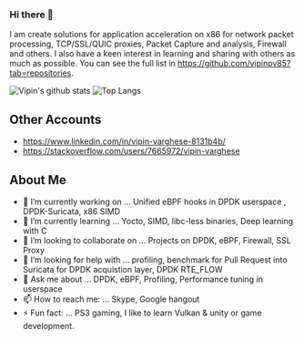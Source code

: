 ### Hi there 👋

 I am create solutions for application acceleration on x86 for network packet processing, TCP/SSL/QUIC proxies, Packet Capture and analysis, Firewall and others. I also have a keen interest in learning and sharing with others as much as possible. You can see the full list in https://github.com/vipinpv85?tab=repositories.

 ![Vipin's github stats](https://github-readme-stats.vercel.app/api?username=vipinpv85&show_icons=true)  ![Top Langs](https://github-readme-stats.vercel.app/api/top-langs/?username=vipinpv85&layout=compact)

 ## Other Accounts
- https://www.linkedin.com/in/vipin-varghese-8131b4b/
- https://stackoverflow.com/users/7665972/vipin-varghese


## About Me
- 🔭 I’m currently working on ... Unified eBPF hooks in DPDK userspace , DPDK-Suricata, x86 SIMD
- 🌱 I’m currently learning ... Yocto, SIMD, libc-less binaries, Deep learning with C
- 👯 I’m looking to collaborate on ... Projects on DPDK, eBPF, Firewall, SSL Proxy
- 🤔 I’m looking for help with ... profiling, benchmark for Pull Request into Suricata for DPDK acquistion layer, DPDK RTE_FLOW
- 💬 Ask me about ... DPDK, eBPF, Profiling, Performance tuning in userspace
- 📫 How to reach me: ... Skype, Google hangout
- ⚡ Fun fact: ... PS3 gaming, I like to learn Vulkan & unity or game development.
